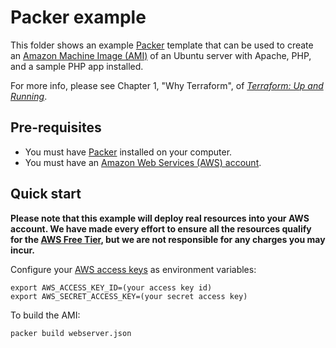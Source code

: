 # Packer example

This folder shows an example [Packer](https://www.packer.io/) template that can be used to create an [Amazon Machine
Image (AMI)](http://docs.aws.amazon.com/AWSEC2/latest/UserGuide/AMIs.html) of an Ubuntu server with Apache, PHP, and
a sample PHP app installed.

For more info, please see Chapter 1, "Why Terraform", of 
*[Terraform: Up and Running](http://www.terraformupandrunning.com)*.

## Pre-requisites

* You must have [Packer](https://www.packer.io/) installed on your computer. 
* You must have an [Amazon Web Services (AWS) account](http://aws.amazon.com/).

## Quick start

**Please note that this example will deploy real resources into your AWS account. We have made every effort to ensure 
all the resources qualify for the [AWS Free Tier](https://aws.amazon.com/free/), but we are not responsible for any
charges you may incur.** 

Configure your [AWS access 
keys](http://docs.aws.amazon.com/general/latest/gr/aws-sec-cred-types.html#access-keys-and-secret-access-keys) as 
environment variables:

```
export AWS_ACCESS_KEY_ID=(your access key id)
export AWS_SECRET_ACCESS_KEY=(your secret access key)
```

To build the AMI:

```
packer build webserver.json
```